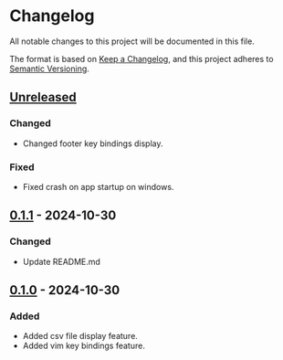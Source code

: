 # Changelog

All notable changes to this project will be documented in this file.

The format is based on [Keep a Changelog](https://keepachangelog.com/en/1.1.0/),
and this project adheres to [Semantic Versioning](https://semver.org/spec/v2.0.0.html).

## [Unreleased]
### Changed
- Changed footer key bindings display.

### Fixed
- Fixed crash on app startup on windows.

## [0.1.1] - 2024-10-30
### Changed
- Update README.md

## [0.1.0] - 2024-10-30
### Added
- Added csv file display feature.
- Added vim key bindings feature.

[Unreleased]: https://github.com/sou-san/csviewer-tui/compare/v0.1.1...HEAD
[0.1.1]: https://github.com/sou-san/csviewer-tui/compare/v0.1.0...v0.1.1
[0.1.0]: https://github.com/sou-san/csviewer-tui/releases/tag/v0.1.0
